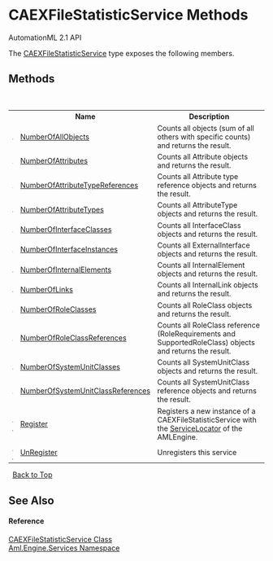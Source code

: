 # CAEXFileStatisticService Methods
AutomationML 2.1 API 

The <a href="T_Aml_Engine_Services_CAEXFileStatisticService">CAEXFileStatisticService</a> type exposes the following members.


## Methods
&nbsp;<table><tr><th></th><th>Name</th><th>Description</th></tr><tr><td>![Public method](media/pubmethod.gif "Public method")</td><td><a href="M_Aml_Engine_Services_CAEXFileStatisticService_NumberOfAllObjects">NumberOfAllObjects</a></td><td>
Counts all objects (sum of all others with specific counts) and returns the result.</td></tr><tr><td>![Public method](media/pubmethod.gif "Public method")</td><td><a href="M_Aml_Engine_Services_CAEXFileStatisticService_NumberOfAttributes">NumberOfAttributes</a></td><td>
Counts all Attribute objects and returns the result.</td></tr><tr><td>![Public method](media/pubmethod.gif "Public method")</td><td><a href="M_Aml_Engine_Services_CAEXFileStatisticService_NumberOfAttributeTypeReferences">NumberOfAttributeTypeReferences</a></td><td>
Counts all Attribute type reference objects and returns the result.</td></tr><tr><td>![Public method](media/pubmethod.gif "Public method")</td><td><a href="M_Aml_Engine_Services_CAEXFileStatisticService_NumberOfAttributeTypes">NumberOfAttributeTypes</a></td><td>
Counts all AttributeType objects and returns the result.</td></tr><tr><td>![Public method](media/pubmethod.gif "Public method")</td><td><a href="M_Aml_Engine_Services_CAEXFileStatisticService_NumberOfInterfaceClasses">NumberOfInterfaceClasses</a></td><td>
Counts all InterfaceClass objects and returns the result.</td></tr><tr><td>![Public method](media/pubmethod.gif "Public method")</td><td><a href="M_Aml_Engine_Services_CAEXFileStatisticService_NumberOfInterfaceInstances">NumberOfInterfaceInstances</a></td><td>
Counts all ExternalInterface objects and returns the result.</td></tr><tr><td>![Public method](media/pubmethod.gif "Public method")</td><td><a href="M_Aml_Engine_Services_CAEXFileStatisticService_NumberOfInternalElements">NumberOfInternalElements</a></td><td>
Counts all InternalElement objects and returns the result.</td></tr><tr><td>![Public method](media/pubmethod.gif "Public method")</td><td><a href="M_Aml_Engine_Services_CAEXFileStatisticService_NumberOfLinks">NumberOfLinks</a></td><td>
Counts all InternalLink objects and returns the result.</td></tr><tr><td>![Public method](media/pubmethod.gif "Public method")</td><td><a href="M_Aml_Engine_Services_CAEXFileStatisticService_NumberOfRoleClasses">NumberOfRoleClasses</a></td><td>
Counts all RoleClass objects and returns the result.</td></tr><tr><td>![Public method](media/pubmethod.gif "Public method")</td><td><a href="M_Aml_Engine_Services_CAEXFileStatisticService_NumberOfRoleClassReferences">NumberOfRoleClassReferences</a></td><td>
Counts all RoleClass reference (RoleRequirements and SupportedRoleClass) objects and returns the result.</td></tr><tr><td>![Public method](media/pubmethod.gif "Public method")</td><td><a href="M_Aml_Engine_Services_CAEXFileStatisticService_NumberOfSystemUnitClasses">NumberOfSystemUnitClasses</a></td><td>
Counts all SystemUnitClass objects and returns the result.</td></tr><tr><td>![Public method](media/pubmethod.gif "Public method")</td><td><a href="M_Aml_Engine_Services_CAEXFileStatisticService_NumberOfSystemUnitClassReferences">NumberOfSystemUnitClassReferences</a></td><td>
Counts all SystemUnitClass reference objects and returns the result.</td></tr><tr><td>![Public method](media/pubmethod.gif "Public method")![Static member](media/static.gif "Static member")</td><td><a href="M_Aml_Engine_Services_CAEXFileStatisticService_Register">Register</a></td><td>
Registers a new instance of a CAEXFileStatisticService with the <a href="T_Aml_Engine_Services_ServiceLocator">ServiceLocator</a> of the AMLEngine.</td></tr><tr><td>![Public method](media/pubmethod.gif "Public method")![Static member](media/static.gif "Static member")</td><td><a href="M_Aml_Engine_Services_CAEXFileStatisticService_UnRegister">UnRegister</a></td><td>
Unregisters this service</td></tr></table>&nbsp;
<a href="#caexfilestatisticservice-methods">Back to Top</a>

## See Also


#### Reference
<a href="T_Aml_Engine_Services_CAEXFileStatisticService">CAEXFileStatisticService Class</a><br /><a href="N_Aml_Engine_Services">Aml.Engine.Services Namespace</a><br />